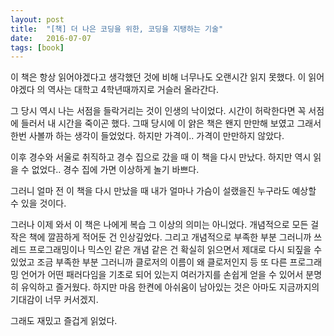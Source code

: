 ```yaml
---
layout: post
title:  "[책] 더 나은 코딩을 위한, 코딩을 지탱하는 기술"
date:   2016-07-07
tags: [book]
---
```


이 책은 항상 읽어야겠다고 생각했던 것에 비해 너무나도 오랜시간 읽지 못했다. 이 읽어야겠다 의 역사는 대학고 4학년때까지로 거슬러 올라간다. 

  그 당시 역시 나는 서점을 들락거리는 것이 인생의 낙이었다. 시간이 허락한다면 꼭 서점에 들러서 내 시간을 죽이곤 했다. 그때 당시에 이 얅은 책은 왠지 만만해 보였고 그래서 한번 사볼까 하는 생각이 들었었다. 하지만 가격이.. 가격이 만만하지 않았다. 

  이후 경수와 서울로 취직하고 경수 집으로 갔을 때 이 책을 다시 만났다. 하지만 역시 읽을 수 없었다.. 경수 집에 가면 이상하게 놀기 바쁘다. 

  그러니 얼마 전 이 책을 다시 만났을 때 내가 얼마나 가슴이 설랬을진 누구라도 예상할 수 있을 것이다. 

  그러나 이제 와서 이 책은 나에게 복습 그 이상의 의미는 아니었다. 개념적으로 모든 걸 작은 책에 깔끔하게 적어둔 건 인상깊었다. 그리고 개념적으로 부족한 부분 그러니까 쓰레드 프로그래밍이나 믹스인 같은 개념 같은 건 확실히 읽으면서 제대로 다시 되짚을 수 있었고 조금 부족한 부분 그러니까 클로저의 이름이 왜 클로저인지 등 또 다른 프로그래밍 언어가 어떤 패러다임을 기초로 되어 있는지 여러가지를 손쉽게 얻을 수 있어서 분명히 유익하고 즐거웠다. 하지만 마음 한켠에 아쉬움이 남아있는 것은 아마도 지금까지의 기대감이 너무 커서겠지. 

  그래도 재밌고 즐겁게 읽었다.